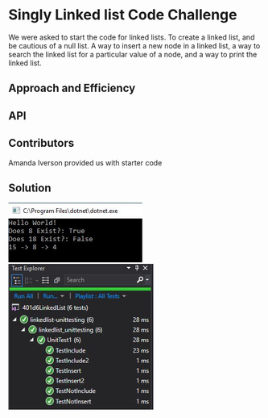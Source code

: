 <!--
1-14-19 9:00-11:00

-->

# Singly Linked list Code Challenge

We were asked to start the code for linked lists. To create a linked list, and be cautious of a null list. A way to insert a new node in a linked list, a way to search the linked list for a particular value of a node, and a way to print the linked list.

## Approach and Efficiency


## API

## Contributors

Amanda Iverson provided us with starter code

## Solution
![happyCase](../../../assets/CodeChall5Console.JPG)
![testsPass](../../../assets/CodeChall5test.JPG)
